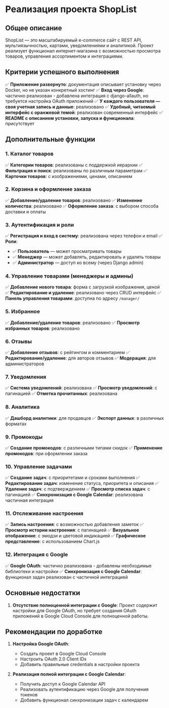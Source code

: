 # Реализация проекта ShopList

## Общее описание

ShopList — это масштабируемый e-commerce сайт с REST API, мультиязычностью, картами, уведомлениями и аналитикой. Проект реализует функционал интернет-магазина с возможностью просмотра товаров, управления ассортиментом и интеграциями.

## Критерии успешного выполнения

✅ **Приложение развернуто**: документация описывает установку через Docker, но не указан конкретный хостинг
✅ **Вход через Google**: частично реализован - добавлена интеграция с django-allauth, но требуется настройка OAuth приложений
✅ **У каждого пользователя — своя учетная запись и данные**: реализовано
✅ **Удобный, читаемый интерфейс с оранжевой темой**: реализован современный интерфейс
✅ **README с описанием установки, запуска и функционала**: присутствует

## Дополнительные функции

### 1. Каталог товаров
✅ **Категории товаров**: реализованы с поддержкой иерархии
✅ **Фильтрация и поиск**: реализованы по различным параметрам
✅ **Карточки товаров**: с изображениями, ценами, описанием

### 2. Корзина и оформление заказа
✅ **Добавление/удаление товаров**: реализовано
✅ **Изменение количества**: реализовано
✅ **Оформление заказа**: с выбором способа доставки и оплаты

### 3. Аутентификация и роли
✅ **Регистрация и вход в систему**: реализована через телефон и email
✅ **Роли**:
  - ✅ **Пользователь** — может просматривать товары
  - ✅ **Менеджер** — может добавлять, редактировать и удалять товары
  - ✅ **Администратор** — доступ ко всему (через Django admin)

### 4. Управление товарами (менеджеры и админы)
✅ **Добавление нового товара**: форма с загрузкой изображения, ценой
✅ **Редактирование и удаление**: реализовано через CRUD интерфейс
✅ **Панель управления товарами**: доступна по адресу `/manager/`

### 5. Избранное
✅ **Добавление/удаление товаров**: реализовано
✅ **Просмотр избранных товаров**: реализовано

### 6. Отзывы
✅ **Добавление отзывов**: с рейтингом и комментарием
✅ **Редактирование/удаление**: для авторов отзывов
✅ **Модерация**: для администраторов

### 7. Уведомления
✅ **Система уведомлений**: реализована
✅ **Просмотр уведомлений**: с пагинацией
✅ **Отметка прочитанных**: реализована

### 8. Аналитика
✅ **Дашборд аналитики**: для продавцов
✅ **Экспорт данных**: в различных форматах

### 9. Промокоды
✅ **Создание промокодов**: с различными типами скидок
✅ **Применение промокодов**: при оформлении заказа

### 10. Управление задачами
✅ **Создание задач**: с приоритетами и сроками выполнения
✅ **Редактирование задач**: изменение статуса, приоритета и описания
✅ **Удаление задач**: с подтверждением
✅ **Просмотр списка задач**: с пагинацией
✅ **Синхронизация с Google Calendar**: реализована частичная интеграция

### 11. Отслеживание настроения
✅ **Запись настроения**: с возможностью добавления заметок
✅ **Просмотр истории настроения**: с пагинацией
✅ **Визуальное отображение**: с эмодзи и цветовой индикацией
✅ **Графическое представление**: с использованием Chart.js

### 12. Интеграция с Google
✅ **Google OAuth**: частично реализована - добавлены необходимые библиотеки и настройки
✅ **Синхронизация с Google Calendar**: функционал задач реализован с частичной интеграцией

## Основные недостатки

1. **Отсутствие полноценной интеграции с Google**: Проект содержит настройки для Google OAuth, но требует создания OAuth приложений в Google Cloud Console для полноценной работы.

## Рекомендации по доработке

1. **Настройка Google OAuth**:
   - Создать проект в Google Cloud Console
   - Настроить OAuth 2.0 Client IDs
   - Добавить правильные credentials в настройки проекта

2. **Реализация полной интеграции с Google Calendar**:
   - Получить доступ к Google Calendar API
   - Реализовать аутентификацию через Google для получения токенов
   - Добавить функционал синхронизации задач с календарем